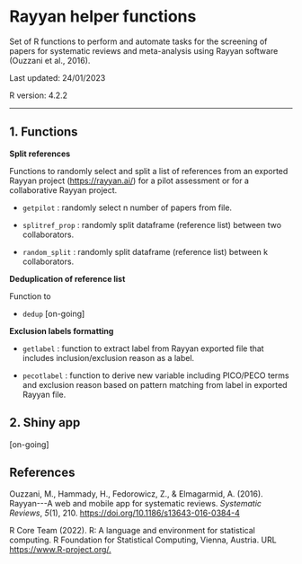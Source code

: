 # Rayyan helper functions

Set of R functions to perform and automate tasks for the screening of papers for systematic reviews and meta-analysis using Rayyan software (Ouzzani et al., 2016).

Last updated: 24/01/2023

R version: 4.2.2

------------------------------------------------------------------------

## 1. Functions

**Split references**

Functions to randomly select and split a list of references from an exported Rayyan project (<https://rayyan.ai/>) for a pilot assessment or for a collaborative Rayyan project.

-   `getpilot` : randomly select n number of papers from file.

-   `splitref_prop` : randomly split dataframe (reference list) between two collaborators.

-   `random_split` : randomly split dataframe (reference list) between k collaborators.

**Deduplication of reference list**

Function to

-   `dedup` [on-going]

**Exclusion labels formatting**

-   `getlabel` : function to extract label from Rayyan exported file that includes inclusion/exclusion reason as a label.

-   `pecotlabel` : function to derive new variable including PICO/PECO terms and exclusion reason based on pattern matching from label in exported Rayyan file.

## 2. Shiny app

[on-going]

## References

Ouzzani, M., Hammady, H., Fedorowicz, Z., & Elmagarmid, A. (2016). Rayyan---A web and mobile app for systematic reviews. *Systematic Reviews*, *5*(1), 210. <https://doi.org/10.1186/s13643-016-0384-4>

R Core Team (2022). R: A language and environment for statistical computing. R Foundation for Statistical Computing, Vienna, Austria. URL <https://www.R-project.org/.>
